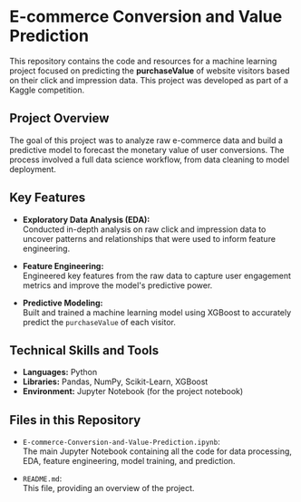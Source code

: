 # E-commerce Conversion and Value Prediction

This repository contains the code and resources for a machine learning project focused on predicting the **purchaseValue** of website visitors based on their click and impression data. This project was developed as part of a Kaggle competition.

## Project Overview

The goal of this project was to analyze raw e-commerce data and build a predictive model to forecast the monetary value of user conversions. The process involved a full data science workflow, from data cleaning to model deployment.

## Key Features

- **Exploratory Data Analysis (EDA):**  
  Conducted in-depth analysis on raw click and impression data to uncover patterns and relationships that were used to inform feature engineering.

- **Feature Engineering:**  
  Engineered key features from the raw data to capture user engagement metrics and improve the model's predictive power.

- **Predictive Modeling:**  
  Built and trained a machine learning model using XGBoost to accurately predict the `purchaseValue` of each visitor.

## Technical Skills and Tools

- **Languages:** Python  
- **Libraries:** Pandas, NumPy, Scikit-Learn, XGBoost  
- **Environment:** Jupyter Notebook (for the project notebook)

## Files in this Repository

- `E-commerce-Conversion-and-Value-Prediction.ipynb`:  
  The main Jupyter Notebook containing all the code for data processing, EDA, feature engineering, model training, and prediction.


- `README.md`:  
  This file, providing an overview of the project.
